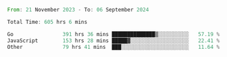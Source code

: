 <!--START_SECTION:waka-->

```rust
From: 21 November 2023 - To: 06 September 2024

Total Time: 605 hrs 6 mins

Go                391 hrs 36 mins ██████████████▒░░░░░░░░░░   57.19 %
JavaScript        153 hrs 28 mins █████▓░░░░░░░░░░░░░░░░░░░   22.41 %
Other             79 hrs 41 mins  ███░░░░░░░░░░░░░░░░░░░░░░   11.64 %
```

<!--END_SECTION:waka-->
